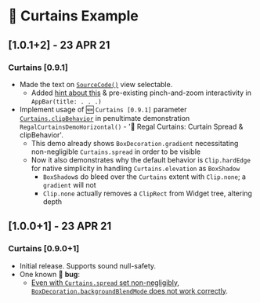 # 📜 Curtains Example
## **[1.0.1+2] - 23 APR 21**
### **Curtains [0.9.1]**
- Made the text on [`SourceCode()`](https://github.com/Zabadam/curtains/blob/main/example/lib/source_code.dart#L49 '/example/lib/source_code.dart#L49') view selectable.
  - Added [hint about this](https://github.com/Zabadam/curtains/blob/main/example/lib/main.dart#L130 '/example/lib/main.dart#L130') & pre-existing pinch-and-zoom interactivity in `AppBar(title: . . .)`
- Implement usage of 🆕 `Curtains [0.9.1]` parameter [`Curtains.clipBehavior`](https://pub.dev/documentation/curtains/latest/curtains/Curtains/clipBehavior.html 'pub.dev Documentation: Curtains.clipBehavior') in penultimate demonstration `RegalCurtainsDemoHorizontal()` - '📜 Regal Curtains: Curtain Spread & clipBehavior'.
  - This demo already shows `BoxDecoration.gradient` necessitating non-negligible `Curtains.spread` in order to be visible
  - Now it also demonstrates why the default behavior is `Clip.hardEdge` for native simplicity in handling `Curtains.elevation` as `BoxShadow`
    - `BoxShadow`s do bleed over the `Curtains` extent with `Clip.none`; a `gradient` will not
    - `Clip.none` actually removes a `ClipRect` from Widget tree, altering depth

## **[1.0.0+1] - 23 APR 21**
### **Curtains [0.9.0+1]**
- Initial release. Supports sound null-safety.
- One known 🐞 **bug**:
  - [Even with `Curtains.spread` set non-negligibly](https://github.com/Zabadam/curtains/blob/main/example/lib/main.dart#L319 '/example/lib/main.dart#L319'), [`BoxDecoration.backgroundBlendMode` does not work correctly](https://github.com/Zabadam/curtains/blob/main/example/lib/main.dart#L379 '/example/lib/main.dart#L379').
